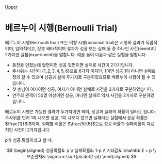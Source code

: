 [Upper](index.md)

# 베르누이 시행(Bernoulli Trial)

베르누이 시행(Bernoulli trial) 또는 이항 시행(binomial trial)은 시행의 결과가 독립적이며, 임의적이고, 상호 배타적이며 결과가 성공 또는 실패 둘 중 하나인 사건(event)이 2가지인 실험(experiment)을 말합니다. 예를 들어 다음과 같은 실험을 말합니다.

- 동전을 던졌는데 앞면이면 성공 뒷면이면 실패로 사건이 2가지입니다.
- 주사위는 사건이 $\{ 1, 2, 3, 4, 5, 6\}$으로 6가지 이지만, 1이면 성공 1이 아니면 실패로 정의 할 수 있으며 성공과 실패 두가지로 구분하였으므로 베르누이 시행이 될 수 있습니다.
- 첫 손님이 여자이면 성공, 여자가 아니면 실패로 사건을 2가지로 구분하였습니다.
- 연주회 관객이 50명 이상이면 성공, 아니면 실패로 역시 사건을 2가지로 구분하였습니다.

베르누이 시행은 가능한 결과가 두가지이면 되며, 성공과 실패의 확률이 달라도 됩니다. 주사위를 던져 1이 나오면 성공, 1이 나오지 않으면 실패라는 실험에서 성공 확률은 $\frac{1}{6}$이며, 실패할 확률은 $\frac{5}{6}$으로 성공 확률과 실패확률이 다르지만 사건이 2가지입니다.

$p$가 성공 확률이라고 할 때,

$$
\begin{aligned}
성공확률&: p \\
실패확률&: 1-p \\
기대값&: \mathbb E = p \\
표준편차&: \sigma = \sqrt{p\cdot(1-p)}
\end{aligned}
$$

